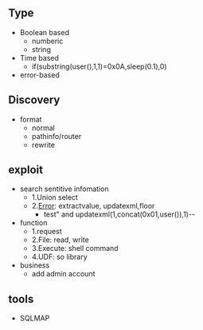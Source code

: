 ## Type
- Boolean based
  - numberic
  - string
- Time based
  - if(substring(user(),1,1)=0x0A,sleep(0.1),0)
- error-based


## Discovery
- format
  - normal
  - pathinfo/router
  - rewrite

## exploit
- search sentitive infomation
  - 1.Union select
  - 2.[Error](https://www.cnblogs.com/c1047509362/p/12806297.html): extractvalue, updatexml,floor
    - test" and updatexml(1,concat(0x01,user()),1)--
- function
  - 1.request
  - 2.File: read, write
  - 3.Execute: shell command
  - 4.UDF: so library
- business
   - add admin account
  
  
  
## tools
- SQLMAP

 

